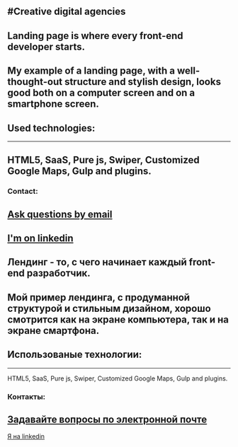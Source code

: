 #Creative digital agencies
---
Landing page is where every front-end developer starts.
---
My example of a landing page, with a well-thought-out structure and stylish design, looks good both on a computer screen and on a smartphone screen.
---
## Used technologies:
---
HTML5,
SaaS,
Pure js,
Swiper,
Customized Google Maps,
Gulp and plugins.
---
### Contact:
<a href="mailto:yevhen.kurian@gmail.com">Ask questions by email</a>
---
[I'm on linkedin](https://www.linkedin.com/in/evhen-k-byte/)
---
Лендинг - то, с чего начинает каждый front-end разработчик.
---
Мой пример лендинга, с продуманной структурой и стильным дизайном, хорошо смотрится как на экране компьютера, так и на экране смартфона.
---
## Использованые технологии:
---
HTML5,
SaaS,
Pure js,
Swiper,
Customized Google Maps,
Gulp and plugins.
### Контакты:
<a href="mailto:yevhen.kurian@gmail.com">Задавайте вопросы по электронной почте</a>
---
[Я на linkedin](https://www.linkedin.com/in/evhen-k-byte/)
